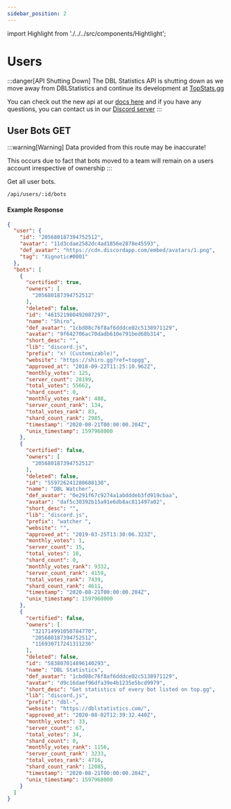 ```yaml
---
sidebar_position: 2
---
```


import Highlight from './../../src/components/Hightlight';

# Users
:::danger[API Shutting Down]
The DBL Statistics API is shutting down as we move away from DBLStatistics and continue its development at [TopStats.gg](https://topstats.gg)

You can check out the new api at our [docs here](https://docs.topstats.gg) and if you have any questions, you can contact us in our [Discord server](https://topstats.gg/discord)
:::

## User Bots <Highlight color="#25c2a0">GET</Highlight>

:::warning[Warning]
Data provided from this route may be inaccurate!

This occurs due to fact that bots moved to a team will remain on a users account irrespective of ownership
:::

Get all user bots.

```
/api/users/:id/bots
```


#### Example Response

```json
{
  "user": {
    "id": "205680187394752512",
    "avatar": "11d3cdae2582dc4ad1856e2878e45593",
    "def_avatar": "https://cdn.discordapp.com/embed/avatars/1.png",
    "tag": "Xignotic#0001"
  },
  "bots": [
    {
      "certified": true,
      "owners": [
        "205680187394752512"
      ],
      "deleted": false,
      "id": "461521980492087297",
      "name": "Shiro",
      "def_avatar": "1cbd08c76f8af6dddce02c5138971129",
      "avatar": "9f642706ac70dadb610e791bed68b314",
      "short_desc": "",
      "lib": "discord.js",
      "prefix": "x! (Customizable)",
      "website": "https://shiro.gg?ref=topgg",
      "approved_at": "2018-09-22T11:25:10.962Z",
      "monthly_votes": 125,
      "server_count": 28199,
      "total_votes": 55662,
      "shard_count": 0,
      "monthly_votes_rank": 488,
      "server_count_rank": 134,
      "total_votes_rank": 83,
      "shard_count_rank": 2985,
      "timestamp": "2020-08-21T00:00:00.204Z",
      "unix_timestamp": 1597968000
    },
    {
      "certified": false,
      "owners": [
        "205680187394752512"
      ],
      "deleted": false,
      "id": "559726241280688130",
      "name": "DBL Watcher",
      "def_avatar": "0e291f67c9274a1abdddeb3fd919cbaa",
      "avatar": "daf5c30392b15a91e6db8ac811497a02",
      "short_desc": "",
      "lib": "discord.js",
      "prefix": "watcher ",
      "website": "",
      "approved_at": "2019-03-25T13:30:06.323Z",
      "monthly_votes": 1,
      "server_count": 15,
      "total_votes": 10,
      "shard_count": 0,
      "monthly_votes_rank": 9332,
      "server_count_rank": 4159,
      "total_votes_rank": 7439,
      "shard_count_rank": 4611,
      "timestamp": "2020-08-21T00:00:00.204Z",
      "unix_timestamp": 1597968000
    },
    {
      "certified": false,
      "owners": [
        "321714991050784770",
        "205680187394752512",
        "116930717241311236"
      ],
      "deleted": false,
      "id": "583807014896140293",
      "name": "DBL Statistics",
      "def_avatar": "1cbd08c76f8af6dddce02c5138971129",
      "avatar": "d9c16daef96dfa39e4b1235e5bcd9979",
      "short_desc": "Get statistics of every bot listed on top.gg",
      "lib": "discord.js",
      "prefix": "dbl-",
      "website": "https://dblstatistics.com/",
      "approved_at": "2020-08-02T12:39:32.440Z",
      "monthly_votes": 33,
      "server_count": 67,
      "total_votes": 34,
      "shard_count": 0,
      "monthly_votes_rank": 1156,
      "server_count_rank": 3233,
      "total_votes_rank": 4716,
      "shard_count_rank": 12085,
      "timestamp": "2020-08-21T00:00:00.204Z",
      "unix_timestamp": 1597968000
    }
  ]
}

```
